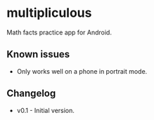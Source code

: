 # multipliculous
Math facts practice app for Android.

## Known issues
 * Only works well on a phone in portrait mode.

## Changelog 
 * v0.1 - Initial version.
